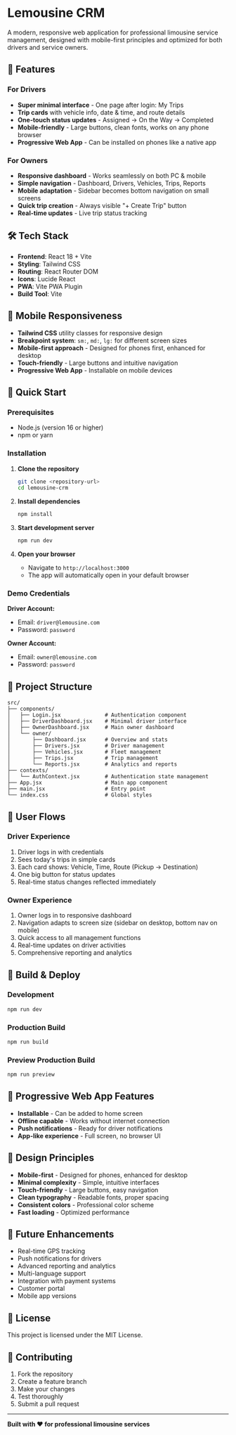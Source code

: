 # Lemousine CRM

A modern, responsive web application for professional limousine service management, designed with mobile-first principles and optimized for both drivers and service owners.

## 🚀 Features

### For Drivers
- **Super minimal interface** - One page after login: My Trips
- **Trip cards** with vehicle info, date & time, and route details
- **One-touch status updates** - Assigned → On the Way → Completed
- **Mobile-friendly** - Large buttons, clean fonts, works on any phone browser
- **Progressive Web App** - Can be installed on phones like a native app

### For Owners
- **Responsive dashboard** - Works seamlessly on both PC & mobile
- **Simple navigation** - Dashboard, Drivers, Vehicles, Trips, Reports
- **Mobile adaptation** - Sidebar becomes bottom navigation on small screens
- **Quick trip creation** - Always visible "+ Create Trip" button
- **Real-time updates** - Live trip status tracking

## 🛠️ Tech Stack

- **Frontend**: React 18 + Vite
- **Styling**: Tailwind CSS
- **Routing**: React Router DOM
- **Icons**: Lucide React
- **PWA**: Vite PWA Plugin
- **Build Tool**: Vite

## 📱 Mobile Responsiveness

- **Tailwind CSS** utility classes for responsive design
- **Breakpoint system**: `sm:`, `md:`, `lg:` for different screen sizes
- **Mobile-first approach** - Designed for phones first, enhanced for desktop
- **Touch-friendly** - Large buttons and intuitive navigation
- **Progressive Web App** - Installable on mobile devices

## 🚀 Quick Start

### Prerequisites
- Node.js (version 16 or higher)
- npm or yarn

### Installation

1. **Clone the repository**
   ```bash
   git clone <repository-url>
   cd lemousine-crm
   ```

2. **Install dependencies**
   ```bash
   npm install
   ```

3. **Start development server**
   ```bash
   npm run dev
   ```

4. **Open your browser**
   - Navigate to `http://localhost:3000`
   - The app will automatically open in your default browser

### Demo Credentials

**Driver Account:**
- Email: `driver@lemousine.com`
- Password: `password`

**Owner Account:**
- Email: `owner@lemousine.com`
- Password: `password`

## 📁 Project Structure

```
src/
├── components/
│   ├── Login.jsx              # Authentication component
│   ├── DriverDashboard.jsx    # Minimal driver interface
│   ├── OwnerDashboard.jsx     # Main owner dashboard
│   └── owner/
│       ├── Dashboard.jsx      # Overview and stats
│       ├── Drivers.jsx        # Driver management
│       ├── Vehicles.jsx       # Fleet management
│       ├── Trips.jsx          # Trip management
│       └── Reports.jsx        # Analytics and reports
├── contexts/
│   └── AuthContext.jsx        # Authentication state management
├── App.jsx                    # Main app component
├── main.jsx                   # Entry point
└── index.css                  # Global styles
```

## 🎯 User Flows

### Driver Experience
1. Driver logs in with credentials
2. Sees today's trips in simple cards
3. Each card shows: Vehicle, Time, Route (Pickup → Destination)
4. One big button for status updates
5. Real-time status changes reflected immediately

### Owner Experience
1. Owner logs in to responsive dashboard
2. Navigation adapts to screen size (sidebar on desktop, bottom nav on mobile)
3. Quick access to all management functions
4. Real-time updates on driver activities
5. Comprehensive reporting and analytics

## 🔧 Build & Deploy

### Development
```bash
npm run dev
```

### Production Build
```bash
npm run build
```

### Preview Production Build
```bash
npm run preview
```

## 📱 Progressive Web App Features

- **Installable** - Can be added to home screen
- **Offline capable** - Works without internet connection
- **Push notifications** - Ready for driver notifications
- **App-like experience** - Full screen, no browser UI

## 🎨 Design Principles

- **Mobile-first** - Designed for phones, enhanced for desktop
- **Minimal complexity** - Simple, intuitive interfaces
- **Touch-friendly** - Large buttons, easy navigation
- **Clean typography** - Readable fonts, proper spacing
- **Consistent colors** - Professional color scheme
- **Fast loading** - Optimized performance

## 🔮 Future Enhancements

- Real-time GPS tracking
- Push notifications for drivers
- Advanced reporting and analytics
- Multi-language support
- Integration with payment systems
- Customer portal
- Mobile app versions

## 📄 License

This project is licensed under the MIT License.

## 🤝 Contributing

1. Fork the repository
2. Create a feature branch
3. Make your changes
4. Test thoroughly
5. Submit a pull request

---

**Built with ❤️ for professional limousine services**
